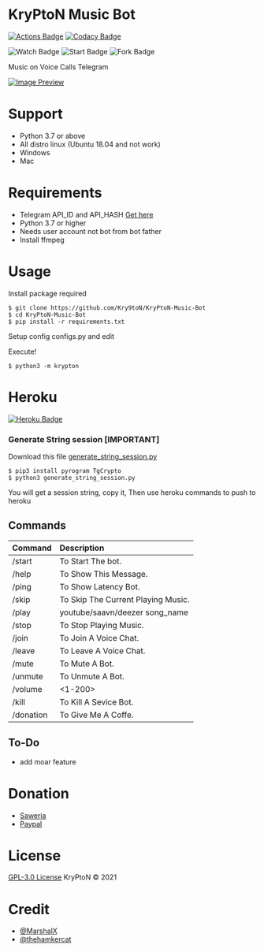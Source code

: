 # KryPtoN Music Bot

[![Actions Badge](https://img.shields.io/github/workflow/status/Kry9toN/KryPtoN-Music-Bot/PyCheck/master?label=Build&style=flat-square&logo=github-actions&logoColor=white&color=98CE00)](https://github.com/Kry9toN/KryPtoN-Music-Bot/actions)
[![Codacy Badge](https://img.shields.io/codacy/grade/6275e97d871b45458235492edfa77745?style=flat-square&logo=codacy&color=17BEBB)](https://www.codacy.com/gh/Kry9toN/KryPtoN-Music-Bot/dashboard?utm_source=github.com&amp;utm_medium=referral&amp;utm_content=Kry9toN/KryPtoN-Music-Bot&amp;utm_campaign=Badge_Grade)

![Watch Badge](https://img.shields.io/github/watchers/Kry9toN/KryPtoN-Music-Bot?label=Watch&style=flat-square&logo=github&color=FF70A6goColor=white&color=98CE00)
![Start Badge](https://img.shields.io/github/stars/Kry9toN/KryPtoN-Music-Bot?label=Stars&style=flat-square&logo=github&color=F8757598CE00)
![Fork Badge](https://img.shields.io/github/forks/Kry9toN/KryPtoN-Music-Bot?label=Fork&style=flat-square&logo=github&color=E0777D)

Music on Voice Calls Telegram

[![Image Preview](https://raw.githubusercontent.com/Kry9toN/KryPtoN-Music-Bot/master/etc/preview.jpg)](https://github.com/Kry9toN/KryPtoN-Music-Bot)

# Support
- Python 3.7 or above
- All distro linux (Ubuntu 18.04 and not work)
- Windows
- Mac

# Requirements
- Telegram API_ID and API_HASH [Get here](https://my.telegram.org/apps)
- Python 3.7 or higher
- Needs user account not bot from bot father
- Install ffmpeg

# Usage
Install package required
```
$ git clone https://github.com/Kry9toN/KryPtoN-Music-Bot
$ cd KryPtoN-Music-Bot
$ pip install -r requirements.txt
```
Setup config
configs.py and edit

Execute!
```
$ python3 -m krypton
```

# Heroku 

[![Heroku Badge](https://www.herokucdn.com/deploy/button.svg)](https://heroku.com/deploy?template=https://github.com/Kry9toN/KryPtoN-Music-Bot/tree/master)

### Generate String session [IMPORTANT]
Download this file [generate_string_session.py](https://raw.githubusercontent.com/Kry9toN/KryPtoN-Music-Bot/master/generate_string_session.py)

```
$ pip3 install pyrogram TgCrypto
$ python3 generate_string_session.py
```
You will get a session string, copy it, Then use heroku commands to push to heroku

## Commands
Command | Description
:--- | :---
/start | To Start The bot.
/help | To Show This Message.
/ping | To Show Latency Bot.
/skip | To Skip The Current Playing Music.
/play | youtube/saavn/deezer song_name
/stop | To Stop Playing Music.
/join | To Join A Voice Chat.
/leave | To Leave A Voice Chat.
/mute | To Mute A Bot.
/unmute | To Unmute A Bot.
/volume | <1-200>
/kill | To Kill A Sevice Bot.
/donation | To Give Me A Coffe.

## To-Do
- add moar feature

# Donation
- [Saweria](https://saweria.co/donate/Kry9toN)
- [Paypal](https://www.paypal.me/KomodoOS)

# License
[GPL-3.0 License](https://github.com/Kry9toN/KryPtoN-Music-Bot/blob/master/LICENSE.md) KryPtoN © 2021

# Credit
- [@MarshalX](https://github.com/MarshalX)
- [@thehamkercat](https://github.com/thehamkercat)
